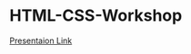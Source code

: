 # HTML-CSS-Workshop
[Presentaion Link](https://www.figma.com/proto/7De8640bCXEHVoYNVAC2xc/Workshop-on-Web-Designing--HTML-%26-CSS?node-id=2%3A2&scaling=scale-down-width&page-id=0%3A1&starting-point-node-id=31%3A6&hide-ui=1)

